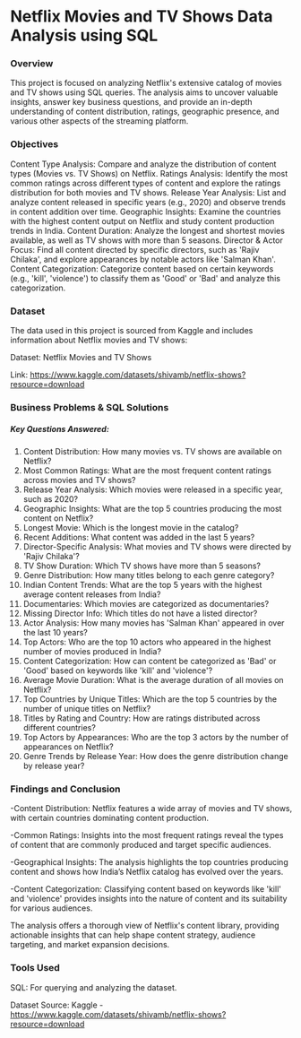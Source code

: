 # Netflix Movies and TV Shows Data Analysis using SQL


### Overview
This project is focused on analyzing Netflix's extensive catalog of movies and TV shows using SQL queries. The analysis aims to uncover valuable insights, answer key business questions, and provide an in-depth understanding of content distribution, ratings, geographic presence, and various other aspects of the streaming platform.



### Objectives
Content Type Analysis: Compare and analyze the distribution of content types (Movies vs. TV Shows) on Netflix.
Ratings Analysis: Identify the most common ratings across different types of content and explore the ratings distribution for both movies and TV shows.
Release Year Analysis: List and analyze content released in specific years (e.g., 2020) and observe trends in content addition over time.
Geographic Insights: Examine the countries with the highest content output on Netflix and study content production trends in India.
Content Duration: Analyze the longest and shortest movies available, as well as TV shows with more than 5 seasons.
Director & Actor Focus: Find all content directed by specific directors, such as 'Rajiv Chilaka', and explore appearances by notable actors like 'Salman Khan'.
Content Categorization: Categorize content based on certain keywords (e.g., 'kill', 'violence') to classify them as 'Good' or 'Bad' and analyze this categorization.




### Dataset
The data used in this project is sourced from Kaggle and includes information about Netflix movies and TV shows:

Dataset: Netflix Movies and TV Shows

Link: https://www.kaggle.com/datasets/shivamb/netflix-shows?resource=download




### Business Problems & SQL Solutions
##### Key Questions Answered:
  1. Content Distribution: How many movies vs. TV shows are available on Netflix?
  2. Most Common Ratings: What are the most frequent content ratings across movies and TV shows?
  3. Release Year Analysis: Which movies were released in a specific year, such as 2020?
  4. Geographic Insights: What are the top 5 countries producing the most content on Netflix?
  5. Longest Movie: Which is the longest movie in the catalog?
  6. Recent Additions: What content was added in the last 5 years?
  7. Director-Specific Analysis: What movies and TV shows were directed by 'Rajiv Chilaka'?
  8. TV Show Duration: Which TV shows have more than 5 seasons?
  9. Genre Distribution: How many titles belong to each genre category?
  10. Indian Content Trends: What are the top 5 years with the highest average content releases from India?
  11. Documentaries: Which movies are categorized as documentaries?
  12. Missing Director Info: Which titles do not have a listed director?
  13. Actor Analysis: How many movies has 'Salman Khan' appeared in over the last 10 years?
  14. Top Actors: Who are the top 10 actors who appeared in the highest number of movies produced in India?
  15. Content Categorization: How can content be categorized as 'Bad' or 'Good' based on keywords like 'kill' and 'violence'?
  16. Average Movie Duration: What is the average duration of all movies on Netflix?
  17. Top Countries by Unique Titles: Which are the top 5 countries by the number of unique titles on Netflix?
  18. Titles by Rating and Country: How are ratings distributed across different countries?
  19. Top Actors by Appearances: Who are the top 3 actors by the number of appearances on Netflix?
  20. Genre Trends by Release Year: How does the genre distribution change by release year?




### Findings and Conclusion
  -Content Distribution: Netflix features a wide array of movies and TV shows, with certain countries dominating content production.
  
  -Common Ratings: Insights into the most frequent ratings reveal the types of content that are commonly produced and target specific audiences.
  
  -Geographical Insights: The analysis highlights the top countries producing content and shows how India’s Netflix catalog has evolved over the years.
  
  -Content Categorization: Classifying content based on keywords like 'kill' and 'violence' provides insights into the nature of content and its suitability for various audiences.

The analysis offers a thorough view of Netflix's content library, providing actionable insights that can help shape content strategy, audience targeting, and market expansion decisions.




### Tools Used
SQL: For querying and analyzing the dataset.

Dataset Source: Kaggle - https://www.kaggle.com/datasets/shivamb/netflix-shows?resource=download
